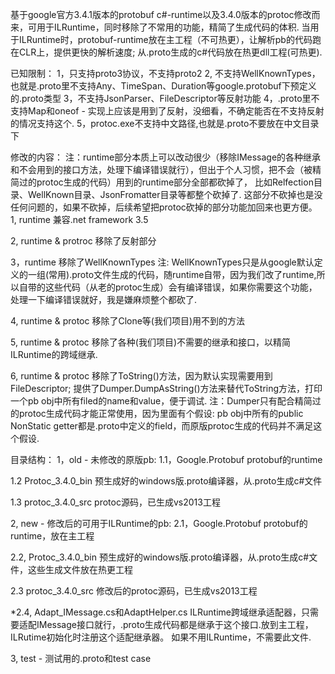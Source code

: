 基于google官方3.4.1版本的protobuf c#-runtime以及3.4.0版本的protoc修改而来，可用于ILRuntime，同时移除了不常用的功能，精简了生成代码的体积.
当用于ILRuntime时，protobuf-runtime放在主工程（不可热更），让解析pb的代码跑在CLR上，提供更快的解析速度; 从.proto生成的c#代码放在热更dll工程(可热更).

已知限制：
  1，只支持proto3协议，不支持proto2
  2, 不支持WellKnownTypes，也就是.proto里不支持Any、TimeSpan、Duration等google.protobuf下预定义的.proto类型
  3，不支持JsonParser、FileDescriptor等反射功能
  4，.proto里不支持Map和oneof - 实现上应该是用到了反射，没细看，不确定能否在不支持反射的情况支持这个.
  5，protoc.exe不支持中文路径,也就是.proto不要放在中文目录下

修改的内容：
  注：runtime部分本质上可以改动很少（移除IMessage的各种继承和不会用到的接口方法，处理下编译错误就行），但出于个人习惯，把不会（被精简过的protoc生成的代码）用到的runtime部分全部都砍掉了，
      比如Relfection目录、WellKnown目录、JsonFromatter目录等都整个砍掉了. 这部分不砍掉也是没任何问题的，如果不砍掉，后续希望把protoc砍掉的部分功能加回来也更方便。
  1, runtime
     兼容.net framework 3.5
  
  2, runtime & protroc 
     移除了反射部分

  3，runtime 
     移除了WellKnownTypes
     注: WellKnownTypes只是从google默认定义的一组(常用).proto文件生成的代码，随runtime自带，因为我们改了runtime,所以自带的这些代码（从老的protoc生成）会有编译错误，如果你需要这个功能，处理一下编译错误就好，我是嫌麻烦整个都砍了.

  4, runtime & protoc
     移除了Clone等(我们项目)用不到的方法
  
  5, runtime & protoc
     移除了各种(我们项目)不需要的继承和接口，以精简ILRuntime的跨域继承.
  
  6, runtime & protoc
     移除了ToString()方法，因为默认实现需要用到FileDescriptor; 提供了Dumper.DumpAsString()方法来替代ToString方法，打印一个pb obj中所有filed的name和value，便于调试.
     注：Dumper只有配合精简过的protoc生成代码才能正常使用，因为里面有个假设: pb obj中所有的public NonStatic getter都是.proto中定义的field，而原版protoc生成的代码并不满足这个假设.


目录结构：
1，old - 未修改的原版pb:
   1.1，Google.Protobuf
       protobuf的runtime

   1.2  Protoc_3.4.0_bin
       预生成好的windows版.proto编译器，从.proto生成c#文件

   1.3 protoc_3.4.0_src
       protoc源码，已生成vs2013工程

2, new - 修改后的可用于ILRuntime的pb:
  2.1，Google.Protobuf
       protobuf的runtime，放在主工程
  
  2.2, Protoc_3.4.0_bin
      预生成好的windows版.proto编译器，从.proto生成c#文件，这些生成文件放在热更工程

  2.3 protoc_3.4.0_src
     修改后的protoc源码，已生成vs2013工程
  
  *2.4, Adapt_IMessage.cs和AdaptHelper.cs
      ILRuntime跨域继承适配器，只需要适配IMessage接口就行，.proto生成代码都是继承于这个接口.放到主工程，ILRutime初始化时注册这个适配继承器。
      如果不用ILRuntime，不需要此文件.

3, test - 测试用的.proto和test case




